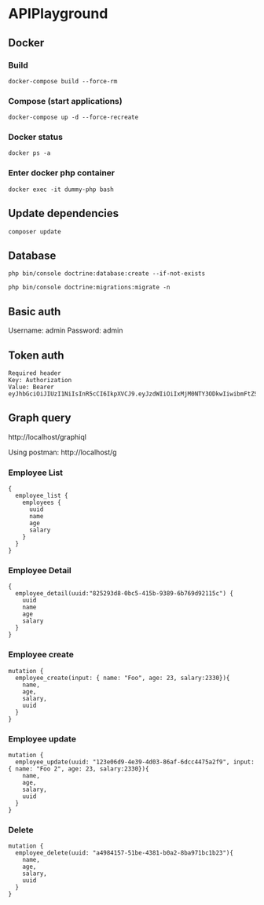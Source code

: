 # APIPlayground

## Docker
### Build
```
docker-compose build --force-rm
```

### Compose (start applications)
```
docker-compose up -d --force-recreate
```

### Docker status
```
docker ps -a
```

### Enter docker php container
```
docker exec -it dummy-php bash
```

## Update dependencies
```
composer update
```

## Database
```
php bin/console doctrine:database:create --if-not-exists 
```

```
php bin/console doctrine:migrations:migrate -n 
```

## Basic auth
Username: admin
Password: admin

## Token auth
```
Required header
Key: Authorization
Value: Bearer eyJhbGciOiJIUzI1NiIsInR5cCI6IkpXVCJ9.eyJzdWIiOiIxMjM0NTY3ODkwIiwibmFtZSI6IkpvaG4gRG9lIiwiaWF0IjoxNTE2MjM5MDIyfQ.SflKxwRJSMeKKF2QT4fwpMeJf36POk6yJV_adQssw5c
```

## Graph query
http://localhost/graphiql

Using postman:
http://localhost/g

### Employee List
```
{
  employee_list {
    employees {
      uuid
      name
      age
      salary
    }
  }
}
```

### Employee Detail
```
{
  employee_detail(uuid:"825293d8-0bc5-415b-9389-6b769d92115c") {
    uuid
    name
    age
    salary
  }
}
```

### Employee create
```
mutation {
  employee_create(input: { name: "Foo", age: 23, salary:2330}){
    name,
    age,
    salary,
    uuid
  }
}
```

### Employee update
```
mutation {
  employee_update(uuid: "123e06d9-4e39-4d03-86af-6dcc4475a2f9", input: { name: "Foo 2", age: 23, salary:2330}){
    name,
    age,
    salary,
    uuid
  }
}
```

### Delete
```
mutation {
  employee_delete(uuid: "a4984157-51be-4381-b0a2-8ba971bc1b23"){
    name,
    age,
    salary,
    uuid
  }
}
```